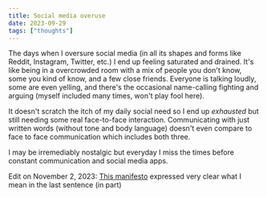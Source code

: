 ```yaml
---
title: Social media overuse
date: 2023-09-29
tags: ["thoughts"]
---
```


The days when I oversure social media (in all its shapes and forms like Reddit, Instagram, Twitter, etc.) I end up feeling saturated and drained. It's like being in a overcrowded room with a mix of people you don't know, some you kind of know, and a few close friends. Everyone is talking loudly, some are even yelling, and there's the occasional name-calling fighting and arguing (myself included many times, won't play fool here).

It doesn't scratch the itch of my daily social need so I end up _exhausted_ but still needing some real face-to-face interaction. Communicating with just written words (without tone and body language) doesn't even compare to face to face communication which includes both three.

I may be irremediably nostalgic but everyday I miss the times before constant communication and social media apps.

Edit on November 2, 2023: [This manifesto](https://flamedfury.com/manifesto/#the-old-web) expressed very clear what I mean in the last sentence (in part)